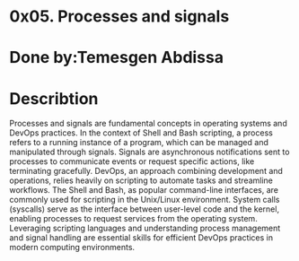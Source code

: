# 0x05. Processes and signals
# Done by:Temesgen Abdissa
# Describtion
Processes and signals are fundamental concepts in operating systems and DevOps practices. In the context of Shell and Bash scripting, a process refers to a running instance of a program, which can be managed and manipulated through signals. Signals are asynchronous notifications sent to processes to communicate events or request specific actions, like terminating gracefully. DevOps, an approach combining development and operations, relies heavily on scripting to automate tasks and streamline workflows. The Shell and Bash, as popular command-line interfaces, are commonly used for scripting in the Unix/Linux environment. System calls (syscalls) serve as the interface between user-level code and the kernel, enabling processes to request services from the operating system. Leveraging scripting languages and understanding process management and signal handling are essential skills for efficient DevOps practices in modern computing environments.
